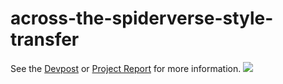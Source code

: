 # across-the-spiderverse-style-transfer

See the [Devpost](https://devpost.com/software/across-the-spider-verse-style-transfer-vixqtl) or [Project Report](Across_The_Spider_Verse_Style_Transfer.pdf) for more information.
![](https://github.com/AzureCoral/across-the-spiderverse-style-transfer/blob/main/outputs/gif_output/training_1715365977.gif)

